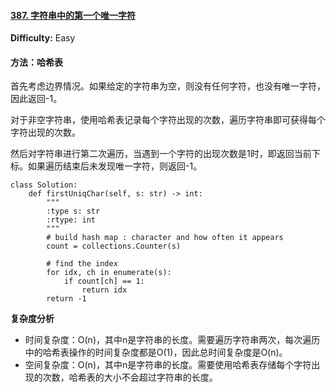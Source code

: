 #### [387. 字符串中的第一个唯一字符](https://leetcode-cn.com/problems/first-unique-character-in-a-string/)

**Difficulty:** Easy

#### 

#### 方法：哈希表

首先考虑边界情况。如果给定的字符串为空，则没有任何字符，也没有唯一字符，因此返回-1。

对于非空字符串，使用哈希表记录每个字符出现的次数，遍历字符串即可获得每个字符出现的次数。

然后对字符串进行第二次遍历，当遇到一个字符的出现次数是1时，即返回当前下标。如果遍历结束后未发现唯一字符，则返回-1。

```
class Solution:
    def firstUniqChar(self, s: str) -> int:
        """
        :type s: str
        :rtype: int
        """
        # build hash map : character and how often it appears
        count = collections.Counter(s)
        
        # find the index
        for idx, ch in enumerate(s):
            if count[ch] == 1:
                return idx
        return -1
```

**复杂度分析**

- 时间复杂度：O(n)，其中n是字符串的长度。需要遍历字符串两次，每次遍历中的哈希表操作的时间复杂度都是O(1)，因此总时间复杂度是O(n)。
- 空间复杂度：O(n)，其中n是字符串的长度。需要使用哈希表存储每个字符出现的次数，哈希表的大小不会超过字符串的长度。